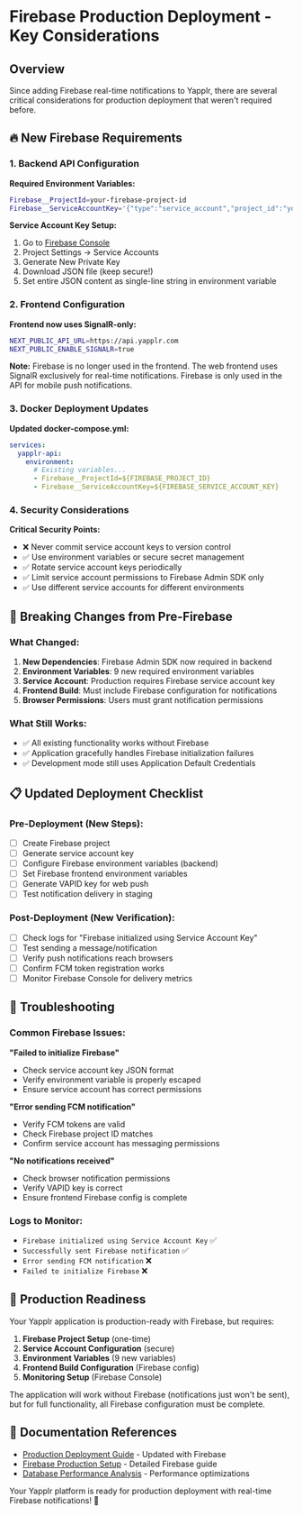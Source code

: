 # Firebase Production Deployment - Key Considerations

## Overview

Since adding Firebase real-time notifications to Yapplr, there are several critical considerations for production deployment that weren't required before.

## 🔥 New Firebase Requirements

### 1. Backend API Configuration

**Required Environment Variables:**
```bash
Firebase__ProjectId=your-firebase-project-id
Firebase__ServiceAccountKey='{"type":"service_account","project_id":"your-project-id",...}'
```

**Service Account Key Setup:**
1. Go to [Firebase Console](https://console.firebase.google.com/)
2. Project Settings → Service Accounts
3. Generate New Private Key
4. Download JSON file (keep secure!)
5. Set entire JSON content as single-line string in environment variable

### 2. Frontend Configuration

**Frontend now uses SignalR-only:**
```bash
NEXT_PUBLIC_API_URL=https://api.yapplr.com
NEXT_PUBLIC_ENABLE_SIGNALR=true
```

**Note:** Firebase is no longer used in the frontend. The web frontend uses SignalR exclusively for real-time notifications. Firebase is only used in the API for mobile push notifications.

### 3. Docker Deployment Updates

**Updated docker-compose.yml:**
```yaml
services:
  yapplr-api:
    environment:
      # Existing variables...
      - Firebase__ProjectId=${FIREBASE_PROJECT_ID}
      - Firebase__ServiceAccountKey=${FIREBASE_SERVICE_ACCOUNT_KEY}
```

### 4. Security Considerations

**Critical Security Points:**
- ❌ Never commit service account keys to version control
- ✅ Use environment variables or secure secret management
- ✅ Rotate service account keys periodically
- ✅ Limit service account permissions to Firebase Admin SDK only
- ✅ Use different service accounts for different environments

## 🚨 Breaking Changes from Pre-Firebase

### What Changed:
1. **New Dependencies**: Firebase Admin SDK now required in backend
2. **Environment Variables**: 9 new required environment variables
3. **Service Account**: Production requires Firebase service account key
4. **Frontend Build**: Must include Firebase configuration for notifications
5. **Browser Permissions**: Users must grant notification permissions

### What Still Works:
- ✅ All existing functionality works without Firebase
- ✅ Application gracefully handles Firebase initialization failures
- ✅ Development mode still uses Application Default Credentials

## 📋 Updated Deployment Checklist

### Pre-Deployment (New Steps):
- [ ] Create Firebase project
- [ ] Generate service account key
- [ ] Configure Firebase environment variables (backend)
- [ ] Set Firebase frontend environment variables
- [ ] Generate VAPID key for web push
- [ ] Test notification delivery in staging

### Post-Deployment (New Verification):
- [ ] Check logs for "Firebase initialized using Service Account Key"
- [ ] Test sending a message/notification
- [ ] Verify push notifications reach browsers
- [ ] Confirm FCM token registration works
- [ ] Monitor Firebase Console for delivery metrics

## 🔧 Troubleshooting

### Common Firebase Issues:

**"Failed to initialize Firebase"**
- Check service account key JSON format
- Verify environment variable is properly escaped
- Ensure service account has correct permissions

**"Error sending FCM notification"**
- Verify FCM tokens are valid
- Check Firebase project ID matches
- Confirm service account has messaging permissions

**"No notifications received"**
- Check browser notification permissions
- Verify VAPID key is correct
- Ensure frontend Firebase config is complete

### Logs to Monitor:
- `Firebase initialized using Service Account Key` ✅
- `Successfully sent Firebase notification` ✅
- `Error sending FCM notification` ❌
- `Failed to initialize Firebase` ❌

## 🎯 Production Readiness

Your Yapplr application is production-ready with Firebase, but requires:

1. **Firebase Project Setup** (one-time)
2. **Service Account Configuration** (secure)
3. **Environment Variables** (9 new variables)
4. **Frontend Build Configuration** (Firebase config)
5. **Monitoring Setup** (Firebase Console)

The application will work without Firebase (notifications just won't be sent), but for full functionality, all Firebase configuration must be complete.

## 📖 Documentation References

- [Production Deployment Guide](Yapplr.Api/Production-Deployment-Guide.md) - Updated with Firebase
- [Firebase Production Setup](FIREBASE_PRODUCTION_SETUP.md) - Detailed Firebase guide
- [Database Performance Analysis](Yapplr.Api/Database-Performance-Analysis.md) - Performance optimizations

Your Yapplr platform is ready for production deployment with real-time Firebase notifications! 🚀
